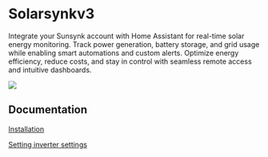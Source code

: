 # Solarsynkv3

Integrate your Sunsynk account with Home Assistant for real-time solar energy monitoring. Track power generation, battery storage, and grid usage while enabling smart automations and custom alerts. Optimize energy efficiency, reduce costs, and stay in control with seamless remote access and intuitive dashboards.

![](https://github.com/martinville/solarsynkv3/blob/main/scriptstarted.png)

## Documentation

[Installation](docs/INSTALL.md)

[Setting inverter settings](docs/INVERTER_SETTINGS.md)